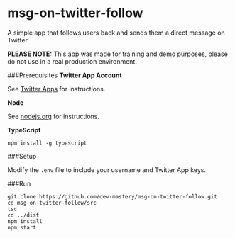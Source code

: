 # msg-on-twitter-follow

A simple app that follows users back and sends them a direct message on Twitter.

**PLEASE NOTE:** This app was made for training and demo purposes, please do not use in a real production environment.

###Prerequisites
**Twitter App Account**

See [Twitter Apps](http://apps.twitter.com) for instructions.

**Node**

See [nodejs.org](https://nodejs.org) for instructions.

**TypeScript**

`npm install -g typescript`

###Setup

Modify the `.env` file to include your username and Twitter App keys.

###Run

    git clone https://github.com/dev-mastery/msg-on-twitter-follow.git
    cd msg-on-twitter-follow/src
    tsc
    cd ../dist
    npm install
    npm start